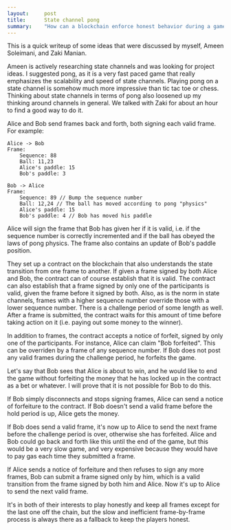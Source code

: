 ```yaml
---
layout:     post
title:      State channel pong
summary:    "How can a blockchain enforce honest behavior during a game of pong?"
---
```


This is a quick writeup of some ideas that were discussed by myself, Ameen Soleimani, and Zaki Manian.

Ameen is actively researching state channels and was looking for project ideas. I suggested pong, as it is a very fast paced game that really emphasizes the scalability and speed of state channels. Playing pong on a state channel is somehow much more impressive than tic tac toe or chess. Thinking about state channels in terms of pong also loosened up my thinking around channels in general. We talked with Zaki for about an hour to find a good way to do it.

Alice and Bob send frames back and forth, both signing each valid frame. For example:

```
Alice -> Bob
Frame:
    Sequence: 88
    Ball: 11,23
    Alice's paddle: 15
    Bob's paddle: 3

Bob -> Alice
Frame:
    Sequence: 89 // Bump the sequence number
    Ball: 12,24 // The ball has moved according to pong "physics"
    Alice's paddle: 15
    Bob's paddle: 4 // Bob has moved his paddle
```

Alice will sign the frame that Bob has given her if it is valid, i.e. if the sequence number is correctly incremented and if the ball has obeyed the laws of pong physics. The frame also contains an update of Bob's paddle position.

They set up a contract on the blockchain that also understands the state transition from one frame to another. If given a frame signed by both Alice and Bob, the contract can of course establish that it is valid. The contract can also establish that a frame signed by only one of the participants is valid, given the frame before it signed by both. Also, as is the norm in state channels, frames with a higher sequence number override those with a lower sequence number. There is a challenge period of some length as well. After a frame is submitted, the contract waits for this amount of time before taking action on it (i.e. paying out some money to the winner).

In addition to frames, the contract accepts a notice of forfeit, signed by only one of the participants. For instance, Alice can claim "Bob forfeited". This can be overriden by a frame of any sequence number. If Bob does not post any valid frames during the challenge period, he forfeits the game.

Let's say that Bob sees that Alice is about to win, and he would like to end the game without forfeiting the money that he has locked up in the contract as a bet or whatever. I will prove that it is not possible for Bob to do this.

If Bob simply disconnects and stops signing frames, Alice can send a notice of forfeiture to the contract. If Bob doesn't send a valid frame before the hold period is up, Alice gets the money.

If Bob does send a valid frame, it's now up to Alice to send the next frame before the challenge period is over, otherwise she has forfeited. Alice and Bob could go back and forth like this until the end of the game, but this would be a very slow game, and very expensive because they would have to pay gas each time they submitted a frame.

If Alice sends a notice of forfeiture and then refuses to sign any more frames, Bob can submit a frame signed only by him, which is a valid transition from the frame signed by both him and Alice. Now it's up to Alice to send the next valid frame.

It's in both of their interests to play honestly and keep all frames except for the last one off the chain, but the slow and inefficient frame-by-frame process is always there as a fallback to keep the players honest.
